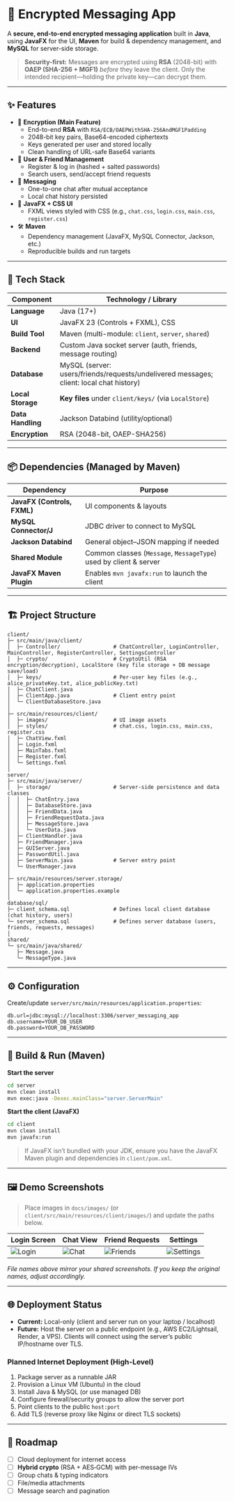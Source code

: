 # 🔐 Encrypted Messaging App

A **secure, end-to-end encrypted messaging application** built in **Java**, using **JavaFX** for the UI, **Maven** for build & dependency management, and **MySQL** for server-side storage.

> **Security-first:** Messages are encrypted using **RSA** (2048-bit) with **OAEP (SHA-256 + MGF1)** *before* they leave the client. Only the intended recipient—holding the private key—can decrypt them.

---

## ✨ Features

- 🔑 **Encryption (Main Feature)**
  - End-to-end **RSA** with `RSA/ECB/OAEPWithSHA-256AndMGF1Padding`
  - 2048-bit key pairs, Base64-encoded ciphertexts
  - Keys generated per user and stored locally
  - Clean handling of URL-safe Base64 variants
- 👥 **User & Friend Management**
  - Register & log in (hashed + salted passwords)
  - Search users, send/accept friend requests
- 💬 **Messaging**
  - One-to-one chat after mutual acceptance
  - Local chat history persisted
- 🎨 **JavaFX + CSS UI**
  - FXML views styled with CSS (e.g., `chat.css`, `login.css`, `main.css`, `register.css`)
- 🛠 **Maven**
  - Dependency management (JavaFX, MySQL Connector, Jackson, etc.)
  - Reproducible builds and run targets

---

## 🧰 Tech Stack

| Component        | Technology / Library |
|------------------|---------------------|
| **Language**     | Java (17+) |
| **UI**           | JavaFX 23 (Controls + FXML), CSS |
| **Build Tool**   | Maven (multi-module: `client`, `server`, `shared`) |
| **Backend**      | Custom Java socket server (auth, friends, message routing) |
| **Database**     | MySQL (server: users/friends/requests/undelivered messages; client: local chat history) |
| **Local Storage**| **Key files** under `client/keys/` (via `LocalStore`) |
| **Data Handling**| Jackson Databind (utility/optional) |
| **Encryption**   | RSA (2048-bit, OAEP-SHA256) |

---

## 📦 Dependencies (Managed by Maven)

| Dependency | Purpose |
|-----------|---------|
| **JavaFX (Controls, FXML)** | UI components & layouts |
| **MySQL Connector/J** | JDBC driver to connect to MySQL |
| **Jackson Databind** | General object–JSON mapping if needed |
| **Shared Module** | Common classes (`Message`, `MessageType`) used by client & server |
| **JavaFX Maven Plugin** | Enables `mvn javafx:run` to launch the client |

---

## 🏗 Project Structure

```
client/
├─ src/main/java/client/
│  ├─ Controller/                 # ChatController, LoginController, MainController, RegisterController, SettingsController
│  ├─ crypto/                     # CryptoUtil (RSA encryption/decryption), LocalStore (key file storage + DB message save/load)
│  ├─ keys/                       # Per-user key files (e.g., alice_privateKey.txt, alice_publicKey.txt)
│  ├─ ChatClient.java
│  ├─ ClientApp.java              # Client entry point
│  └─ ClientDatabaseStore.java
│
├─ src/main/resources/client/
│  ├─ images/                     # UI image assets
│  ├─ styles/                     # chat.css, login.css, main.css, register.css
│  ├─ ChatView.fxml
│  ├─ Login.fxml
│  ├─ MainTabs.fxml
│  ├─ Register.fxml
│  └─ Settings.fxml
│
server/
├─ src/main/java/server/
│  ├─ storage/                    # Server-side persistence and data classes
│  │  ├─ ChatEntry.java
│  │  ├─ DatabaseStore.java
│  │  ├─ FriendData.java
│  │  ├─ FriendRequestData.java
│  │  ├─ MessageStore.java
│  │  └─ UserData.java
│  ├─ ClientHandler.java
│  ├─ FriendManager.java
│  ├─ GUIServer.java
│  ├─ PasswordUtil.java
│  ├─ ServerMain.java             # Server entry point
│  └─ UserManager.java
│
├─ src/main/resources/server.storage/
│  ├─ application.properties
│  └─ application.properties.example
│
database/sql/
├─ client_schema.sql              # Defines local client database (chat history, users)
└─ server_schema.sql              # Defines server database (users, friends, requests, messages)
│
shared/
└─ src/main/java/shared/
   ├─ Message.java
   └─ MessageType.java

```




---

## ⚙️ Configuration

Create/update `server/src/main/resources/application.properties`:
```properties
db.url=jdbc:mysql://localhost:3306/server_messaging_app
db.username=YOUR_DB_USER
db.password=YOUR_DB_PASSWORD
```

---

## 🚀 Build & Run (Maven)

**Start the server**
```bash
cd server
mvn clean install
mvn exec:java -Dexec.mainClass="server.ServerMain"
```

**Start the client (JavaFX)**
```bash
cd client
mvn clean install
mvn javafx:run
```

> If JavaFX isn’t bundled with your JDK, ensure you have the JavaFX Maven plugin and dependencies in `client/pom.xml`.

---

## 🖼 Demo Screenshots

> Place images in `docs/images/` (or `client/src/main/resources/client/images/`) and update the paths below.

| Login Screen | Chat View | Friend Requests | Settings |
|---|---|---|---|
| ![Login](docs/images/Screenshot-2025-09-04-19-50-18.png) | ![Chat](docs/images/Screenshot-2025-09-04-19-51-35.png) | ![Friends](docs/images/Screenshot-2025-09-04-19-51-53.png) | ![Settings](docs/images/Screenshot-2025-09-04-19-52-09.png) |

_File names above mirror your shared screenshots. If you keep the original names, adjust accordingly._

---

## 🌐 Deployment Status

- **Current:** Local-only (client and server run on your laptop / localhost)
- **Future:** Host the server on a public endpoint (e.g., AWS EC2/Lightsail, Render, a VPS). Clients will connect using the server’s public IP/hostname over TLS.

### Planned Internet Deployment (High-Level)
1. Package server as a runnable JAR
2. Provision a Linux VM (Ubuntu) in the cloud
3. Install Java & MySQL (or use managed DB)
4. Configure firewall/security groups to allow the server port
5. Point clients to the public `host:port`
6. Add TLS (reverse proxy like Nginx or direct TLS sockets)

---

## 📌 Roadmap

- [ ] Cloud deployment for internet access
- [ ] **Hybrid crypto** (RSA + AES‑GCM) with per-message IVs
- [ ] Group chats & typing indicators
- [ ] File/media attachments
- [ ] Message search and pagination
